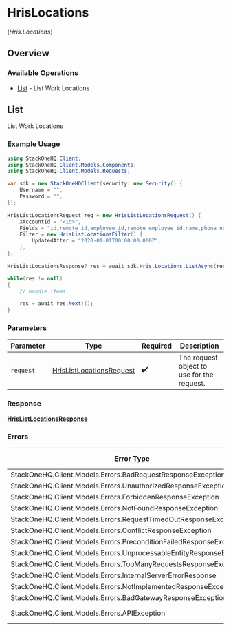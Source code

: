 # HrisLocations
(*Hris.Locations*)

## Overview

### Available Operations

* [List](#list) - List Work Locations

## List

List Work Locations

### Example Usage

```csharp
using StackOneHQ.Client;
using StackOneHQ.Client.Models.Components;
using StackOneHQ.Client.Models.Requests;

var sdk = new StackOneHQClient(security: new Security() {
    Username = "",
    Password = "",
});

HrisListLocationsRequest req = new HrisListLocationsRequest() {
    XAccountId = "<id>",
    Fields = "id,remote_id,employee_id,remote_employee_id,name,phone_number,street_1,street_2,city,state,zip_code,country,location_type,created_at,updated_at",
    Filter = new HrisListLocationsFilter() {
        UpdatedAfter = "2020-01-01T00:00:00.000Z",
    },
};

HrisListLocationsResponse? res = await sdk.Hris.Locations.ListAsync(req);

while(res != null)
{
    // handle items

    res = await res.Next!();
}
```

### Parameters

| Parameter                                                                     | Type                                                                          | Required                                                                      | Description                                                                   |
| ----------------------------------------------------------------------------- | ----------------------------------------------------------------------------- | ----------------------------------------------------------------------------- | ----------------------------------------------------------------------------- |
| `request`                                                                     | [HrisListLocationsRequest](../../Models/Requests/HrisListLocationsRequest.md) | :heavy_check_mark:                                                            | The request object to use for the request.                                    |

### Response

**[HrisListLocationsResponse](../../Models/Requests/HrisListLocationsResponse.md)**

### Errors

| Error Type                                                           | Status Code                                                          | Content Type                                                         |
| -------------------------------------------------------------------- | -------------------------------------------------------------------- | -------------------------------------------------------------------- |
| StackOneHQ.Client.Models.Errors.BadRequestResponseException          | 400                                                                  | application/json                                                     |
| StackOneHQ.Client.Models.Errors.UnauthorizedResponseException        | 401                                                                  | application/json                                                     |
| StackOneHQ.Client.Models.Errors.ForbiddenResponseException           | 403                                                                  | application/json                                                     |
| StackOneHQ.Client.Models.Errors.NotFoundResponseException            | 404                                                                  | application/json                                                     |
| StackOneHQ.Client.Models.Errors.RequestTimedOutResponseException     | 408                                                                  | application/json                                                     |
| StackOneHQ.Client.Models.Errors.ConflictResponseException            | 409                                                                  | application/json                                                     |
| StackOneHQ.Client.Models.Errors.PreconditionFailedResponseException  | 412                                                                  | application/json                                                     |
| StackOneHQ.Client.Models.Errors.UnprocessableEntityResponseException | 422                                                                  | application/json                                                     |
| StackOneHQ.Client.Models.Errors.TooManyRequestsResponseException     | 429                                                                  | application/json                                                     |
| StackOneHQ.Client.Models.Errors.InternalServerErrorResponse          | 500                                                                  | application/json                                                     |
| StackOneHQ.Client.Models.Errors.NotImplementedResponseException      | 501                                                                  | application/json                                                     |
| StackOneHQ.Client.Models.Errors.BadGatewayResponseException          | 502                                                                  | application/json                                                     |
| StackOneHQ.Client.Models.Errors.APIException                         | 4XX, 5XX                                                             | \*/\*                                                                |